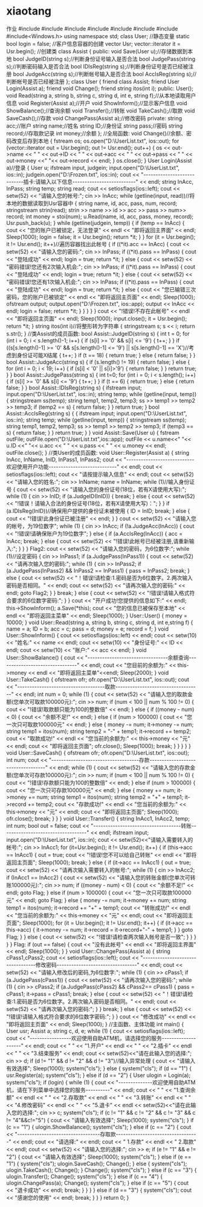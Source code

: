 # xiaotang
作业
#include<iostream>
#include<fstream>
#include<string>
#include<sstream>
#include<iomanip>
#include<vector>
#include<algorithm>
#include<Windows.h>
using namespace std;
class User;
//静态变量
static bool login = false;
//客户信息容器的创建
vector<User> Usr;
vector<User>::iterator it = Usr.begin();
//创建类
class Assist
{
public:
	void Save(User u);//存储数据到本地
	bool JudgeID(string s);//判断身份证号输入是否合法
	bool JudgePass(string s);//判断密码输入是否合法
	bool IDIsReg(string s);//判断身份证号是否已经被注册
	bool JudgeAcc(string s);//判断帐号输入是否合法
	bool AccIsReg(string s);//判断帐号是否已经被注册
};
class User
{
	friend class Assist;
	friend User Login(Assist a);
	friend void Change();
	friend string itos(int i);
public:
	User();
	void Read(string a, string b, string c, string d, int e, string f);//从本地读取用户信息
	void Register(Assist a);//开户
	void ShowInform();//显示客户信息
	void ShowBalance();//查询余额
	void Transfer();//转账
	void TakeCash();//取款
	void SaveCash();//存款
	void ChangePass(Assist a);//修改密码
private:
	string acc;//账户
	string name;//姓名
	string ID;//身份证
	string pass;//密码
	string record;//存取款记录
	int money;//余额
};
//全局函数:
void Change()//余额、密码改变后存到本地
{
	fstream os;
	os.open("D:\\UserList.txt", ios::out);
	for (vector<User>::iterator out = Usr.begin(); out != Usr.end(); out++)
	{
		os << out->name << " " << out->ID << " " << out->acc << " " << out->pass << " " << out->money <<" "<< out->record << endl;
	}
	os.close();
}
User Login(Assist a)//登录
{
	User u;
	ifstream input, judgein;
	input.open("D:\\UserList.txt", ios::in);
	judgein.open("D:\\Frozen.txt", ios::in);
	cout << "----------------------------插卡:请输入以下信息--------------------------" << endl;
	string InAcc, InPass;
	string temp;
	string read;
	cout << setiosflags(ios::left);
	cout << setw(52) << "请输入您的帐号:"; cin >> InAcc;
	while (getline(input, read))//将本地的数据读取到Usr容器中
	{
		string name, id, acc, pass, num, record;
		stringstream strin(read);
		strin >> name >> id >> acc >> pass >> num>> record;
		int money = stoi(num);
		u.Read(name, id, acc, pass, money, record);
		Usr.push_back(u);
	}
	while (getline(judgein, temp))
	{
		if (temp == InAcc)
		{
			cout << "您的账户已被锁定，无法登录" << endl << "即将返回主界面" << endl;
			Sleep(1000);
			login = false;
			it = Usr.begin();
			return *it;
		}
	}
	for (it = Usr.begin(); it != Usr.end(); it++)//遍历容器找出此帐号
	{
		if ((*it).acc == InAcc)
		{
			cout << setw(52) << "请输入您的密码:"; cin >> InPass;
			if ((*it).pass == InPass)
			{
				cout << "登陆成功" << endl;
				login = true;
				return *it;
			}
			else
			{
				cout << setw(52) << "密码错误!您还有2次输入机会:"; cin >> InPass;
				if ((*it).pass == InPass)
				{
					cout << "登陆成功" << endl;
					login = true;
					return *it;
				}
				else
				{
					cout << setw(52) << "密码错误!您还有1次输入机会:"; cin >> InPass;
					if ((*it).pass == InPass)
					{
						cout << "登陆成功" << endl;
						login = true;
						return *it;
					}
					else
					{
						cout << "您已输错三次密码，您的账户已被锁定" << endl << "即将返回主页面" << endl;
						Sleep(1000);
						ofstream output;
						output.open("D:\\Frozen.txt", ios::app);
						output << InAcc << endl;
						login = false;
						return *it;
					}
				}
			}
		}
	}
	cout << "!错误!不存在此帐号" << endl << "即将返回主页面" << endl;
	Sleep(1000);
	input.close();
	it = Usr.begin();
	return *it;
}
string itos(int i)//将整形转为字符串
{
	stringstream s;
	s << i;
	return s.str();
}
//类Assist的成员函数:
bool Assist::JudgeID(string s)
{
	int t = 0;
	for (int i = 0; i < s.length()-1; i++)
	{
		if (s[i] >= '0' && s[i] <= '9')
		{
			t++;
		}
	}
	if ((s[s.length()-1] >= '0' && s[s.length()-1] <= '9') || s[s.length()-1] == 'X')//考虑到身份证可能X结尾
	{
		t++;
	}
	if (t == 18) { return true; }
	else { return false; }
}
bool Assist::JudgeAcc(string s)
{
	if (s.length() != 19) { return false; }
	else
	{
		for (int i = 0; i < 19; i++)
		{
			if (s[i] < '0' || s[i]>'9') { return false; }
		}
		return true;
	}
}
bool Assist::JudgePass(string s)
{
	int t=0;
	for (int i = 0; i < s.length(); i++)
	{
		if (s[i] >= '0' && s[i] <= '9')
		{
			t++;
		}
	}
	if (t == 6) { return true; }
	else { return false; }
}
bool Assist::IDIsReg(string s)
{
	ifstream input;
	input.open("D:\\UserList.txt", ios::in);
	string temp;
	while (getline(input, temp))
	{
		stringstream ss(temp);
		string temp1, temp2, temp3;
		ss >> temp1 >> temp2 >> temp3;
		if (temp2 == s)
		{
			return false;
		}
	}
	return true;
}
bool Assist::AccIsReg(string s)
{
	{
		ifstream input;
		input.open("D:\\UserList.txt", ios::in);
		string temp;
		while (getline(input, temp))
		{
			stringstream ss(temp);
			string temp1, temp2, temp3;
			ss >> temp1 >> temp2 >> temp3;
			if (temp3 == s)
			{
				return false;
			}
		}
		return true;
	}
}
void Assist::Save(User u)
{
	fstream outFile;
	outFile.open("D:\\UserList.txt",ios::app);
	outFile << u.name<<" "<< u.ID <<" "<< u.acc << " " << u.pass << " " << u.money << endl;
	outFile.close();
}
//类User的成员函数:
void User::Register(Assist a)
{
	string InAcc, InName, InID, InPass1, InPass2;
	cout << "----------------------------欢迎使用开户功能----------------------------" << endl;
	cout << setiosflags(ios::left);
	cout << "请按提示输入信息" << endl;
	cout << setw(52) << "请输入您的姓名:";
	cin >> InName;
	name = InName;
	while (1)//输入身份证号
	{
		cout << setw(52) << "请输入您的身份证号(18位，若有X请使用大写):";
		while (1)
		{
			cin >> InID;
			if (a.JudgeID(InID))
			{
				break;
			}
			else
			{
				cout << setw(52) << "!错误！请输入合法的身份证号(18位，若有X请使用大写)：";
			}
		}
		if (a.IDIsReg(InID))//确保用户提供的身份证未被使用
		{
			ID = InID;
			break;
		}
		else
		{
			cout << "!错误!此身份证已被注册" << endl;
		}
	}
	cout << setw(52) << "请输入您的帐号，为19位数字";
	while (1)
	{
		cin >> InAcc;
		if (!a.JudgeAcc(InAcc))
		{
			cout << "!错误!请确保账户为19位数字";
		}
		else
		{
			if (a.AccIsReg(InAcc))
			{
				acc = InAcc;
				break;
			}
			else
			{
				cout << setw(52) << "!错误!此帐号已经被注册,请重新输入:";
			}
		}
	}
	Flag2:
	cout << setw(52) << "请输入您的密码，为6位数字:";
	while (1)//设定密码
	{
		cin >> InPass1;
		if (a.JudgePass(InPass1))
		{
			cout << setw(52) << "请再次输入您的密码:";
			while (1)
			{
				cin >> InPass2;
				if (a.JudgePass(InPass2) && InPass2 == InPass1)
				{
					pass = InPass2;
					break;
				}
				else
				{
					cout << setw(52) << "！错误!请检查:1.密码是否为6位数字。2.两次输入密码是否相同。" << endl;
					cout << setw(52) << "请再次输入您的密码:" << endl;
					goto Flag2;
				}
			}
			break;
		}
		else
		{
			cout << setw(52) << "!错误!请输入格式符合要求的6位数字密码:";
		}
	}
	cout << "开户成功!您提供的信息如下:" << endl;
	this->ShowInform();
	a.Save(*this);
	cout << "您的信息已被保存至本地" << endl << "即将返回主菜单" << endl;
	Sleep(1000);
}
User::User()
{
	money = 10000;
}
void User::Read(string a, string b, string c, string d, int e,string f)
{
	name = a;
	ID = b;
	acc = c;
	pass = d;
	money = e;
	record = f;
}
void User::ShowInform()
{
	cout << setiosflags(ios::left) << endl;
	cout << setw(10) << "姓名:" <<  name << endl;
	cout << setw(10) << "身份证号:" << ID << endl;
	cout << setw(10) << "账户:" << acc << endl;
}
void User::ShowBalance()
{
	cout << "---------------------------------余额查询--------------------------------" << endl;
	cout << "您目前的余额为:" << this->money << endl << "即将返回主菜单"<<endl;
	Sleep(2000);
}
void User::TakeCash()
{
	ofstream ofr;
	ofr.open("D:\\UserList.txt", ios::out);
	cout << "------------------------------------取款-----------------------------------" << endl;
	int num = 0;
	while (1)
	{
		cout << setw(52) << "请输入您的取款金额(您单次可取款100000元):"; 
		cin >> num;
		if (num < 100 || num % 100 != 0)
		{
			cout << "!错误!取款额只能为100的整数倍" << endl;
		}
		else
		{
			if ((money - num) < 0)
			{
				cout << "余额不足!" << endl;
			}
			else
			{
				if (num > 100000)
				{
					cout << "您一次只可取款100000元" << endl;
				}
				else
				{
					money -= num;
					it->money -= num;
					string temp1 = itos(num);
					string temp2 = "-" + temp1;
					it->record += temp2;
					cout << "取款成功!" << endl << "您当前的余额为:" << this->money << "元" << endl;
					cout << "即将返回主页面";
					ofr.close();
					Sleep(1000);
					break;
				}
			}
		}
	}
}
void User::SaveCash()
{
	ofstream ofr;
	ofr.open("D:\\UserList.txt", ios::out);
	int num;
	cout << "------------------------------------存款-----------------------------------" << endl;
	while (1)
	{
		cout << setw(52) << "请输入您的存款金额(您单次可存款100000元):"; cin >> num;
		if (num < 100 || num % 100 != 0)
		{
			cout << "!错误!存款额只能为100的整数倍" << endl;
		}
		else if (num > 100000)
		{
			cout << "您一次只可存款100000元" << endl;
		}
		else
		{
			money += num;
			it->money += num;
			string temp1 = itos(num);
			string temp2 = "+" + temp1;
			it->record += temp2;
			cout << "存款成功!" << endl << "您当前的余额为:" << this->money << "元" << endl;
			cout << "即将返回主页面";
			Sleep(1000);
			ofr.close();
			break;
		}
	}
}
void User::Transfer()
{
	string InAcc1, InAcc2, temp; int num; bool out = false;
	cout << "------------------------------------转账-----------------------------------" << endl;
	ifstream input;
	input.open("D:\\UserList.txt", ios::in);
	cout << setw(52)<<"请输入需要转入的帐号:";
	cin >> InAcc1;
	for (it=Usr.begin(); it != Usr.end(); it++)
	{
		if (this->acc == InAcc1)
		{
			out = true;
			cout << "!错误!您不可以给自己转账" << endl << "即将返回主页面";
			Sleep(1000);
			break;
		}
		else
		{
			if (it->acc == InAcc1)
			{
				out = true;
				cout << setw(52) << "请再次输入需要转入的帐号:";
				while (1)
				{
					cin >> InAcc2;
					if (InAcc1 == InAcc2)
					{
						cout << setw(52) << "请输入您的转账金额(您单次可转账100000元):"; cin >> num;
						if ((money - num) < 0)
						{
							cout << "余额不足!" << endl;
							goto Flag;
						}
						else if (num > 100000)
						{
							cout << "您一次只可取款100000元" << endl;
							goto Flag;
						}
						else
						{
							money -= num;
							it->money += num;
							string temp1 = itos(num);
							it->record += "+" + temp1;
							cout << "转账成功!" << endl << "您当前的余额为:" << this->money << "元" << endl;
							cout << "即将返回主页面";
							Sleep(1000);
							for (it = Usr.begin(); it != Usr.end(); it++)
							{
								if (it->acc == this->acc)
								{
									it->money -= num;
									it->record = it->record+"-" + temp1;
								}
							}
							goto Flag;
						}
					}
					else
					{
						cout << setw(52) << "!错误!请检查两次输入帐号是否一致";
					}
				}
			}
		}
	}
	Flag:
	if (out == false)
	{
		cout << "没有此帐号" << endl << "即将返回主界面" << endl;
		Sleep(1000);
	}
}
void User::ChangePass(Assist a)
{
	string cPass1,cPass2;
	cout << setiosflags(ios::left);
	cout << "----------------------------------修改密码---------------------------------" << endl;
	cout << setw(52) << "请输入修改后的密码,为6位数字:";
	while (1)
	{
		cin >> cPass1;
		if (a.JudgePass(cPass1))
		{
			cout << setw(52) << "请再次输入您的密码:";
			while (1)
			{
				cin >> cPass2;
				if (a.JudgePass(cPass2) && cPass2== cPass1)
				{
					pass = cPass1;
					it->pass = cPass1;
					break;
				}
				else
				{
					cout << setw(52) << "！错误!请检查:1.密码是否为6位数字。2.两次输入密码是否相同。" << endl;
					cout << setw(52) << "请再次输入您的密码:";
				}
			}
			break;
		}
		else
		{
			cout << setw(52) << "!错误!请输入格式符合要求的6位数字密码:";
		}
	}
	cout << "修改成功" << endl << "即将返回主页面" << endl;
	Sleep(1000);
}
//主函数、主体功能
int main()
{
	User usr;
	Assist a;
	string c, d, e;
	while (1)
	{
		cout << setiosflags(ios::left);
		cout << "-----------------欢迎使用自助ATM机，请选择您的服务--------------------" << endl;
		cout << "    " << "1.开户" << endl
			<< "    " << "2.插卡" << endl
			<< "    " << "3.结束服务" << endl;
		cout << setw(52)<<"请在此输入您的选择:";
		cin >> d;
		if (d != "1" && d != "2" && d != "3")//输入异常处理
		{
			cout << "请输入有效选择";
			Sleep(1000);
			system("cls");
		}
		else
		{
			system("cls");
			if (d == "1")
			{
				usr.Register(a);
				system("cls");
			}
			else if (d == "2")
			{
				User ulogin = Login(a);
				system("cls");
				if (login)
				{
					while (1)
					{
						cout << "--------------欢迎使用自助ATM机，请在下列菜单中选择您的服务----------" << endl;
						cout << "    " << "1.查询余额" << endl
							<< "    " << "2.存取款" << endl
							<< "    " << "3.转账" << endl
							<< "    " << "4.修改密码" << endl
							<< "    " << "5.退卡" << endl
							<< setw(52)<<"请在此输入您的选择:";
						cin >> c;
						system("cls");
						if (c != "1" && c != "2" && c != "3" && c != "4"&&c!="5")
						{
							cout << "请输入有效选择";
							Sleep(1000);
							system("cls");
						}
						if (c == "1")
						{
							ulogin.ShowBalance();
							system("cls");
						}
						else if (c == "2")
						{
                            cout << "----------------------------------存取款----------------------------------" << endl;
							cout << "请选择:" << endl;
							cout << "    1.存款" << endl << "    2.取款" << endl;
							cout << setw(52) << "请输入您的选择:"; cin >> e;
							if (e != "1" && e != "2")
							{
								cout << "请输入有效选择";
								Sleep(1000);
								system("cls");
							}
							else if (e == "1")
							{
								system("cls");
								ulogin.SaveCash();
								Change();
							}
							else
							{
								system("cls");
								ulogin.TakeCash();
								Change();
							}
							Change();
							system("cls");
						}
						else if (c == "3")
						{
							ulogin.Transfer();
							Change();
							system("cls");
						}
						else if (c == "4")
						{
							ulogin.ChangePass(a);
							Change();
							system("cls");
						}
						else if (c == "5")
						{
							cout << "退卡成功" << endl;
							break;
						}
					}
				}
			}
			else if (d == "3")
			{
				system("cls");
				cout << "感谢您的使用" << endl;
				break;
			}
		}
	}
	return 0;
}
